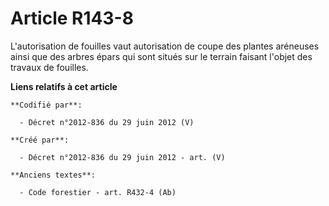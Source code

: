 # Article R143-8

L'autorisation de fouilles vaut autorisation de coupe des plantes aréneuses ainsi que des arbres épars qui sont situés sur le
terrain faisant l'objet des travaux de fouilles.

**Liens relatifs à cet article**

	**Codifié par**:

	  - Décret n°2012-836 du 29 juin 2012 (V)

	**Créé par**:

	  - Décret n°2012-836 du 29 juin 2012 - art. (V)

	**Anciens textes**:

	  - Code forestier - art. R432-4 (Ab)
